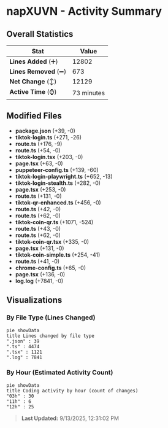 # napXUVN - Activity Summary 

## Overall Statistics

| Stat                   | Value                                                             |
| ---------------------- | ----------------------------------------------------------------- |
| **Lines Added** (➕)   | 12802                                          |
| **Lines Removed** (➖) | 673                                        |
| **Net Change** (↕)    | 12129                |
| **Active Time** (⌚)   | 73 minutes |


## Modified Files
- **package.json** (+39, -0)
- **tiktok-login.ts** (+271, -26)
- **route.ts** (+176, -9)
- **route.ts** (+54, -0)
- **tiktok-login.tsx** (+203, -0)
- **page.tsx** (+63, -0)
- **puppeteer-config.ts** (+139, -60)
- **tiktok-login-playwright.ts** (+652, -13)
- **tiktok-login-stealth.ts** (+282, -0)
- **page.tsx** (+253, -0)
- **route.ts** (+131, -0)
- **tiktok-qr-enhanced.ts** (+456, -0)
- **route.ts** (+42, -0)
- **route.ts** (+62, -0)
- **tiktok-coin-qr.ts** (+1071, -524)
- **route.ts** (+43, -0)
- **route.ts** (+62, -0)
- **tiktok-coin-qr.tsx** (+335, -0)
- **page.tsx** (+131, -0)
- **tiktok-coin-simple.ts** (+254, -41)
- **route.ts** (+41, -0)
- **chrome-config.ts** (+65, -0)
- **page.tsx** (+136, -0)
- **log.log** (+7841, -0)

## Visualizations

### By File Type (Lines Changed)

```mermaid
pie showData
title Lines changed by file type
".json" : 39
".ts" : 4474
".tsx" : 1121
".log" : 7841
```

### By Hour (Estimated Activity Count)

```mermaid
pie showData
title Coding activity by hour (count of changes)
"03h" : 30
"11h" : 6
"12h" : 25
```


> **Last Updated:** 9/13/2025, 12:31:02 PM